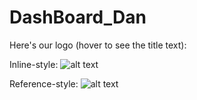 # DashBoard_Dan

Here's our logo (hover to see the title text):

Inline-style: 
![alt text](https://lh3.googleusercontent.com/FhyGhvIXlSe3j0UgiO527_RjzqNlHyvhR94FEdpZq_0lPiTewf5n77F5h5afmAkSfG6h27_ZZXlIUx0=w1920-h955-rw "Pantalla de Index")

Reference-style: 
![alt text][logo]

[logo]: https://lh3.googleusercontent.com/BsrhgG_Cqp1MD37QRCIpW8iz1da-RtHvcowOjtsN65-qzwcy8FUEtqZ5YE8dZPLqv55xF3cdFCuxsGc=w1920-h955-rw "Pantalla de Altas"

